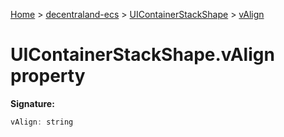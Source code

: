 [Home](./index) &gt; [decentraland-ecs](./decentraland-ecs.md) &gt; [UIContainerStackShape](./decentraland-ecs.uicontainerstackshape.md) &gt; [vAlign](./decentraland-ecs.uicontainerstackshape.valign.md)

# UIContainerStackShape.vAlign property


**Signature:**
```javascript
vAlign: string
```
